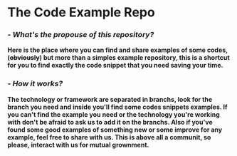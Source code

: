 # The Code Example Repo

### *- What's the propouse of this repository?*

**Here is the place where you can find and share examples of some codes,(~~obviously~~) but more than a simples example repository, this is a shortcut for you to find exactly the code snippet that you need saving your time.**

### *- How it works?*

**The technology or framework are separated in branchs, look for the branch you need and inside you'll find some codes snippets examples. If you can't find the example you need or the technology you're working with don't be afraid to ask us to add it on the branchs. Also if you've found some good examples of something new or some improve for any example, feel free to share with us. This is above all a communit, so please, interact with us for mutual grownment.**
